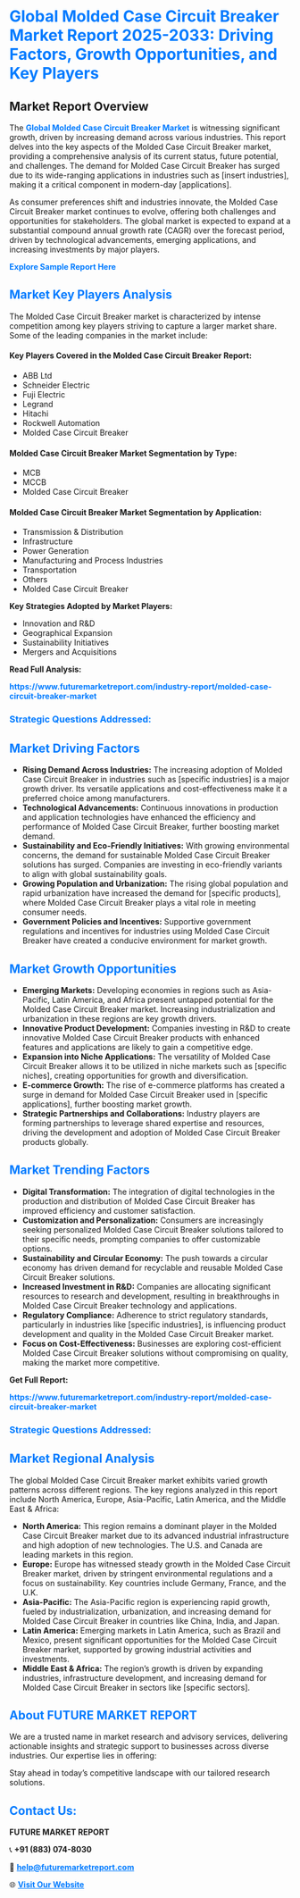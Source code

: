 <h1 style="color: #007BFF;">Global Molded Case Circuit Breaker Market Report 2025-2033: Driving Factors, Growth Opportunities, and Key Players</h1>

<section id="overview">
<h2>Market Report Overview</h2>
<p>The <a href="https://www.futuremarketreport.com/industry-report/molded-case-circuit-breaker-market" style="color: #007BFF; text-decoration: none;"><strong>Global Molded Case Circuit Breaker Market</strong></a> is witnessing significant growth, driven by increasing demand across various industries. This report delves into the key aspects of the Molded Case Circuit Breaker market, providing a comprehensive analysis of its current status, future potential, and challenges. The demand for Molded Case Circuit Breaker has surged due to its wide-ranging applications in industries such as [insert industries], making it a critical component in modern-day [applications].</p>
<p>As consumer preferences shift and industries innovate, the Molded Case Circuit Breaker market continues to evolve, offering both challenges and opportunities for stakeholders. The global market is expected to expand at a substantial compound annual growth rate (CAGR) over the forecast period, driven by technological advancements, emerging applications, and increasing investments by major players.</p>
</section>

<section id="overview">
<p><a href="https://www.futuremarketreport.com/request-sample/reportId=101236" style="color: #007BFF; text-decoration: none;"><strong>Explore Sample Report Here</strong></a></p>
</section>

<section id="key-players">
<h2 style="color: #007BFF;">Market Key Players Analysis</h2>
<p>The Molded Case Circuit Breaker market is characterized by intense competition among key players striving to capture a larger market share. Some of the leading companies in the market include:</p>
<h4>Key Players Covered in the Molded Case Circuit Breaker Report:</h4>
<ul><li>ABB Ltd</li><li>Schneider Electric</li><li>Fuji Electric</li><li>Legrand</li><li>Hitachi</li><li>Rockwell Automation</li><li>Molded Case Circuit Breaker</li></ul>
<h4>Molded Case Circuit Breaker Market Segmentation by Type:</h4>
<ul><li>MCB</li><li>MCCB</li><li>Molded Case Circuit Breaker</li></ul>

<h4>Molded Case Circuit Breaker Market Segmentation by Application:</h4>
<ul><li>Transmission &amp; Distribution</li><li>Infrastructure</li><li>Power Generation</li><li>Manufacturing and Process Industries</li><li>Transportation</li><li>Others</li><li>Molded Case Circuit Breaker</li></ul>
<p><strong>Key Strategies Adopted by Market Players:</strong></p>
<ul>
<li>Innovation and R&D</li>
<li>Geographical Expansion</li>
<li>Sustainability Initiatives</li>
<li>Mergers and Acquisitions</li>
</ul>
</section>

<section>
<p><strong>Read Full Analysis: </strong></p><a href="https://www.futuremarketreport.com/industry-report/molded-case-circuit-breaker-market" style="color: #007BFF; text-decoration: none;"><strong>https://www.futuremarketreport.com/industry-report/molded-case-circuit-breaker-market</strong></a>
<h3 style="color: #007BFF;">Strategic Questions Addressed:</h3>
</section>

<section id="driving-factors">
<h2 style="color: #007BFF;">Market Driving Factors</h2>
<ul>
<li><strong>Rising Demand Across Industries:</strong> The increasing adoption of Molded Case Circuit Breaker in industries such as [specific industries] is a major growth driver. Its versatile applications and cost-effectiveness make it a preferred choice among manufacturers.</li>
<li><strong>Technological Advancements:</strong> Continuous innovations in production and application technologies have enhanced the efficiency and performance of Molded Case Circuit Breaker, further boosting market demand.</li>
<li><strong>Sustainability and Eco-Friendly Initiatives:</strong> With growing environmental concerns, the demand for sustainable Molded Case Circuit Breaker solutions has surged. Companies are investing in eco-friendly variants to align with global sustainability goals.</li>
<li><strong>Growing Population and Urbanization:</strong> The rising global population and rapid urbanization have increased the demand for [specific products], where Molded Case Circuit Breaker plays a vital role in meeting consumer needs.</li>
<li><strong>Government Policies and Incentives:</strong> Supportive government regulations and incentives for industries using Molded Case Circuit Breaker have created a conducive environment for market growth.</li>
</ul>
</section>

<section id="growth-opportunities">
<h2 style="color: #007BFF;">Market Growth Opportunities</h2>
<ul>
<li><strong>Emerging Markets:</strong> Developing economies in regions such as Asia-Pacific, Latin America, and Africa present untapped potential for the Molded Case Circuit Breaker market. Increasing industrialization and urbanization in these regions are key growth drivers.</li>
<li><strong>Innovative Product Development:</strong> Companies investing in R&D to create innovative Molded Case Circuit Breaker products with enhanced features and applications are likely to gain a competitive edge.</li>
<li><strong>Expansion into Niche Applications:</strong> The versatility of Molded Case Circuit Breaker allows it to be utilized in niche markets such as [specific niches], creating opportunities for growth and diversification.</li>
<li><strong>E-commerce Growth:</strong> The rise of e-commerce platforms has created a surge in demand for Molded Case Circuit Breaker used in [specific applications], further boosting market growth.</li>
<li><strong>Strategic Partnerships and Collaborations:</strong> Industry players are forming partnerships to leverage shared expertise and resources, driving the development and adoption of Molded Case Circuit Breaker products globally.</li>
</ul>
</section>

<section id="trending-factors">
<h2 style="color: #007BFF;">Market Trending Factors</h2>
<ul>
<li><strong>Digital Transformation:</strong> The integration of digital technologies in the production and distribution of Molded Case Circuit Breaker has improved efficiency and customer satisfaction.</li>
<li><strong>Customization and Personalization:</strong> Consumers are increasingly seeking personalized Molded Case Circuit Breaker solutions tailored to their specific needs, prompting companies to offer customizable options.</li>
<li><strong>Sustainability and Circular Economy:</strong> The push towards a circular economy has driven demand for recyclable and reusable Molded Case Circuit Breaker solutions.</li>
<li><strong>Increased Investment in R&D:</strong> Companies are allocating significant resources to research and development, resulting in breakthroughs in Molded Case Circuit Breaker technology and applications.</li>
<li><strong>Regulatory Compliance:</strong> Adherence to strict regulatory standards, particularly in industries like [specific industries], is influencing product development and quality in the Molded Case Circuit Breaker market.</li>
<li><strong>Focus on Cost-Effectiveness:</strong> Businesses are exploring cost-efficient Molded Case Circuit Breaker solutions without compromising on quality, making the market more competitive.</li>
</ul>
</section>

<section>
<p><strong>Get Full Report: </strong></p><a href="https://www.futuremarketreport.com/industry-report/molded-case-circuit-breaker-market" style="color: #007BFF; text-decoration: none;"><strong>https://www.futuremarketreport.com/industry-report/molded-case-circuit-breaker-market</strong></a>
<h3 style="color: #007BFF;">Strategic Questions Addressed:</h3>
</section>


<section id="regional-analysis">
<h2 style="color: #007BFF;">Market Regional Analysis</h2>
<p>The global Molded Case Circuit Breaker market exhibits varied growth patterns across different regions. The key regions analyzed in this report include North America, Europe, Asia-Pacific, Latin America, and the Middle East & Africa:</p>
<ul>
<li><strong>North America:</strong> This region remains a dominant player in the Molded Case Circuit Breaker market due to its advanced industrial infrastructure and high adoption of new technologies. The U.S. and Canada are leading markets in this region.</li>
<li><strong>Europe:</strong> Europe has witnessed steady growth in the Molded Case Circuit Breaker market, driven by stringent environmental regulations and a focus on sustainability. Key countries include Germany, France, and the U.K.</li>
<li><strong>Asia-Pacific:</strong> The Asia-Pacific region is experiencing rapid growth, fueled by industrialization, urbanization, and increasing demand for Molded Case Circuit Breaker in countries like China, India, and Japan.</li>
<li><strong>Latin America:</strong> Emerging markets in Latin America, such as Brazil and Mexico, present significant opportunities for the Molded Case Circuit Breaker market, supported by growing industrial activities and investments.</li>
<li><strong>Middle East & Africa:</strong> The region’s growth is driven by expanding industries, infrastructure development, and increasing demand for Molded Case Circuit Breaker in sectors like [specific sectors].</li>
</ul>
</section>

<footer>
<h2 style="color: #007BFF;">About FUTURE MARKET REPORT</h2>
<p>We are a trusted name in market research and advisory services, delivering actionable insights and strategic support to businesses across diverse industries. Our expertise lies in offering:</p>

<p>Stay ahead in today’s competitive landscape with our tailored research solutions.</p>

<h2 style="color: #007BFF;">Contact Us:</h2>
<p><strong>FUTURE MARKET REPORT</strong></p>
<p>📞 <strong>+91 (883) 074-8030</strong></p>
<p>📧 <strong><a href="mailto:help@futuremarketreport.com" style="color: #007BFF;">help@futuremarketreport.com</a></strong></p>
<p>🌐 <strong><a href="https://www.futuremarketreport.com/" style="color: #007BFF;">Visit Our Website</a></strong></p>
</footer>